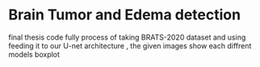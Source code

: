 # Brain Tumor and Edema detection


final thesis code fully process of taking BRATS-2020 dataset and using feeding it to our U-net architecture , the given images show each diffrent models boxplot 
